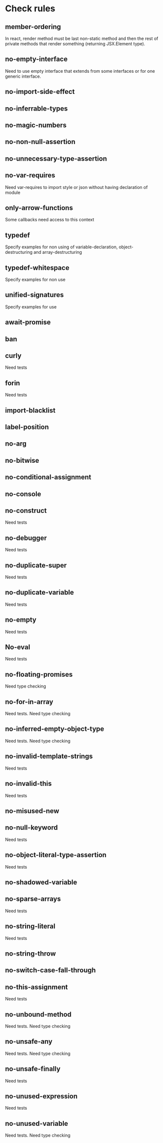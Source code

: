 

Check rules
===


member-ordering
---
In react, render method must be last non-static method and then the rest of private methods
that render something (returning JSX.Element type).

no-empty-interface
---
Need to use empty interface that extends from some interfaces or for one generic interface.

no-import-side-effect
---

no-inferrable-types
---

no-magic-numbers
---

no-non-null-assertion
---

no-unnecessary-type-assertion
---

no-var-requires
---
Need var-requires to import style or json without having declaration of module

only-arrow-functions
---
Some callbacks need access to this context

typedef
---
Specify examples for non using of variable-declaration, object-destructuring and array-destructuring


typedef-whitespace
---
Specify examples for non use

unified-signatures
---
Specify examples for use

await-promise
---

ban
---

curly
---
Need tests

forin
---
Need tests

import-blacklist
---

label-position
---

no-arg
---

no-bitwise
---

no-conditional-assignment
---

no-console
---

no-construct
---
Need tests

no-debugger
---
Need tests

no-duplicate-super
---
Need tests

no-duplicate-variable
---
Need tests

no-empty
---
Need tests

No-eval
---
Need tests

no-floating-promises
---
Need type checking

no-for-in-array
---
Need tests. Need type checking

no-inferred-empty-object-type
---
Need tests. Need type checking

no-invalid-template-strings
---
Need tests

no-invalid-this
---
Need tests

no-misused-new
---

no-null-keyword
---
Need tests

no-object-literal-type-assertion
---
Need tests

no-shadowed-variable
---

no-sparse-arrays
---
Need tests

no-string-literal
---
Need tests

no-string-throw
---

no-switch-case-fall-through
---

no-this-assignment
---
Need tests

no-unbound-method
---
Need tests. Need type checking

no-unsafe-any
---
Need tests. Need type checking

no-unsafe-finally
---
Need tests

no-unused-expression
---
Need tests

no-unused-variable
---
Need tests. Need type checking
